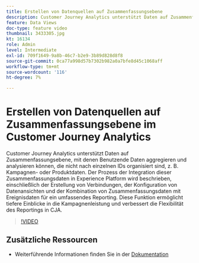 ```yaml
---
title: Erstellen von Datenquellen auf Zusammenfassungsebene
description: Customer Journey Analytics unterstützt Daten auf Zusammenfassungsebene, mit denen Benutzende Daten aggregieren und analysieren können, die nicht nach einzelnen IDs organisiert sind, z. B. Kampagnen- oder Produktdaten.
feature: Data Views
doc-type: feature video
thumbnail: 3433305.jpg
kt: 16134
role: Admin
level: Intermediate
exl-id: 709f1649-9a8b-46c7-b2e9-3b89d828d8f8
source-git-commit: 0ca77a998d57b7302b982a0a7bfe8d45c1068aff
workflow-type: tm+mt
source-wordcount: '116'
ht-degree: 7%

---
```


# Erstellen von Datenquellen auf Zusammenfassungsebene im Customer Journey Analytics

Customer Journey Analytics unterstützt Daten auf Zusammenfassungsebene, mit denen Benutzende Daten aggregieren und analysieren können, die nicht nach einzelnen IDs organisiert sind, z. B. Kampagnen- oder Produktdaten. Der Prozess der Integration dieser Zusammenfassungsdaten in Experience Platform wird beschrieben, einschließlich der Erstellung von Verbindungen, der Konfiguration von Datenansichten und der Kombination von Zusammenfassungsdaten mit Ereignisdaten für ein umfassendes Reporting. Diese Funktion ermöglicht tiefere Einblicke in die Kampagnenleistung und verbessert die Flexibilität des Reportings in CJA.

>[!VIDEO](https://video.tv.adobe.com/v/3449418/?quality=12&learn=on&captions=ger)

## Zusätzliche Ressourcen

* Weiterführende Informationen finden Sie in der [Dokumentation](https://experienceleague.adobe.com/de/docs/analytics-platform/using/cja-dataviews/summary-data)
